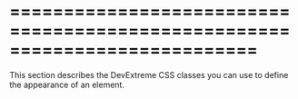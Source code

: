 ===========================================================================
===========================================================================

<!--shortDescription-->
This section describes the DevExtreme CSS classes you can use to define the appearance of an element.
<!--/shortDescription-->

<!--fullDescription-->

<!--/fullDescription-->